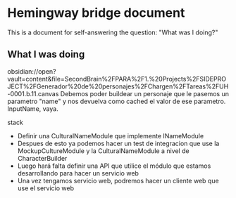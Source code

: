 # Hemingway bridge document

This is a document for self-answering the question: "What was I doing?"

## What I was doing

obsidian://open?vault=content&file=SecondBrain%2FPARA%2F1.%20Projects%2FSIDEPROJECT%2FGenerador%20de%20personajes%2FChargen%2FTareas%2FUH-0001.b.11.canvas
Debemos poder buildear un personaje que le pasemos un parametro "name" y nos devuelva como cached el valor de ese parametro. InputName, vaya.

stack
- Definir una CulturalNameModule que implemente INameModule
- Despues de esto ya podemos hacer un test de integracion que use la MockupCultureModule y la CulturalNameModule a nivel de CharacterBuilder
- Luego hará falta definir una API que utilice el módulo que estamos desarrollando para hacer un servicio web
- Una vez tengamos servicio web, podremos hacer un cliente web que use el servicio web
